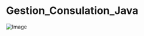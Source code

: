 # Gestion_Consulation_Java
![Image](https://github.com/user-attachments/assets/c0ac3b42-7e06-4598-b0fa-0b619dfe005f)
